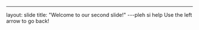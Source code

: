 ---
layout: slide
title: "Welcome to our second slide!"
---pleh si help
Use the left arrow to go back!
